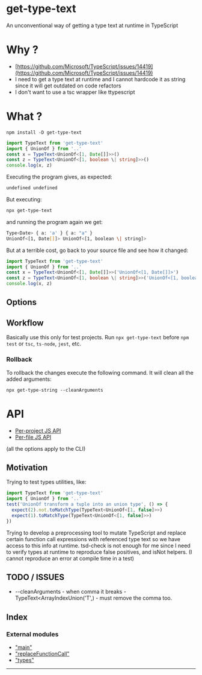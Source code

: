 
get-type-text
=============

An unconventional way of getting a type text at runtime in TypeScript

Why ?
=====

*   [https://github.com/Microsoft/TypeScript/issues/14419](https://github.com/Microsoft/TypeScript/issues/14419)
*   I need to get a type text at runtime and I cannot hardcode it as string since it will get outdated on code refactors
*   I don't want to use a tsc wrapper like ttypescript

What ?
======

```
npm install -D get-type-text
```

```ts
import TypeText from 'get-type-text'
import { UnionOf } from '..'
const x = TypeText<UnionOf<[1, Date[]]>>()
const z = TypeText<UnionOf<[1, boolean \| string]>>()
console.log(x, z)
```

Executing the program gives, as expected:

```sh
undefined undefined
```

But executing:

```sh
npx get-type-text
```

and running the program again we get:

```sh
Type<Date> { a: 'a' } { a: "a" }
UnionOf<[1, Date[]]> UnionOf<[1, boolean \| string]>
```

But at a terrible cost, go back to your source file and see how it changed:

```ts
import TypeText from 'get-type-text'
import { UnionOf } from '..'
const x = TypeText<UnionOf<[1, Date[]]>>('UnionOf<[1, Date[]]>')
const z = TypeText<UnionOf<[1, boolean \| string]>>('UnionOf<[1, boolean \| string]>')
console.log(x, z)
```

Options
-------

Workflow
--------

Basically use this only for test projects. Run `npx get-type-text` before `npm test` or `tsc`, `ts-node`, `jest`, etc.

### Rollback

To rollback the changes execute the following command. It will clean all the added arguments:

```
npx get-type-string --cleanArguments
```

API
===

*   [Per-project JS API](api/interfaces/_types_.config.md)
*   [Per-file JS API](api/interfaces/_types_.replacefunctioncallsoptions.md)

(all the options apply to the CLI)

Motivation
----------

Trying to test types utilities, like:

```ts
import TypeText from 'get-type-text'
import { UnionOf } from '..'
test('UnionOf transform a tuple into an union type', () => {
  expect(2).not.toMatchType(TypeText<UnionOf<[1, false]>>)
  expect(1).toMatchType(TypeText<UnionOf<[1, false]>>)
})
```

Trying to develop a preprocessing tool to mutate TypeScript and replace certain function call expressions with referenced type text so we have access to this info at runtime. tsd-check is not enough for me since I need to verify types at runtime to reproduce false positives, and isNot helpers. (I cannot reproduce an error at compile time in a test)

TODO / ISSUES
-------------

*   \--cleanArguments - when comma it breaks - TypeText<ArrayIndexUnion('T',) - must remove the comma too.

## Index

### External modules

* ["main"](modules/_main_.md)
* ["replaceFunctionCall"](modules/_replacefunctioncall_.md)
* ["types"](modules/_types_.md)

---

